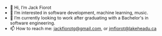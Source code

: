 - 👋 Hi, I’m Jack Fiorot
- 👀 I’m interested in software development, machine learning, music.
- 🌱 I’m currently looking to work after graduating with a Bachelor's in software engineering.
- 📫 How to reach me: jackfiorotg@gmail.com, or jmfiorot@lakeheadu.ca

<!---
JackFiorot/JackFiorot is a ✨ special ✨ repository because its `README.md` (this file) appears on your GitHub profile.
You can click the Preview link to take a look at your changes.
--->
